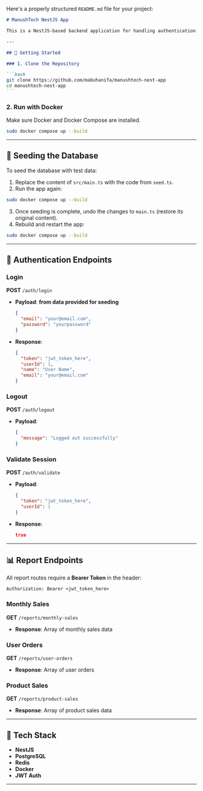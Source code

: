 Here's a properly structured `README.md` file for your project:

````md
# ManushTech NestJS App

This is a NestJS-based backend application for handling authentication and generating sales reports. The app uses Docker for containerization, Redis for caching, and PostgreSQL as the database.

---

## 🚀 Getting Started

### 1. Clone the Repository

```bash
git clone https://github.com/mabuhanifa/manushtech-nest-app
cd manushtech-nest-app
```
````

### 2. Run with Docker

Make sure Docker and Docker Compose are installed.

```bash
sudo docker compose up --build
```

---

## 🌱 Seeding the Database

To seed the database with test data:

1. Replace the content of `src/main.ts` with the code from `seed.ts`.
2. Run the app again:

```bash
sudo docker compose up --build
```

3. Once seeding is complete, undo the changes to `main.ts` (restore its original content).
4. Rebuild and restart the app:

```bash
sudo docker compose up --build
```

---

## 🔐 Authentication Endpoints

### **Login**

**POST** `/auth/login`

- **Payload**: **from data provided for seeding**
  ```json
  {
    "email": "your@email.com",
    "password": "yourpassword"
  }
  ```
- **Response**:
  ```json
  {
    "token": "jwt_token_here",
    "userId": 1,
    "name": "User Name",
    "email": "your@email.com"
  }
  ```

### **Logout**

**POST** `/auth/logout`

- **Payload**:
  ```json
  {
    "message": "Logged out successfully"
  }
  ```

### **Validate Session**

**POST** `/auth/validate`

- **Payload**:
  ```json
  {
    "token": "jwt_token_here",
    "userId": 1
  }
  ```
- **Response**:
  ```json
  true
  ```

---

## 📊 Report Endpoints

All report routes require a **Bearer Token** in the header:

```
Authorization: Bearer <jwt_token_here>
```

### **Monthly Sales**

**GET** `/reports/monthly-sales`

- **Response**: Array of monthly sales data

### **User Orders**

**GET** `/reports/user-orders`

- **Response**: Array of user orders

### **Product Sales**

**GET** `/reports/product-sales`

- **Response**: Array of product sales data

---

## 🧰 Tech Stack

- **NestJS**
- **PostgreSQL**
- **Redis**
- **Docker**
- **JWT Auth**

---
